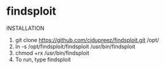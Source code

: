 # findsploit
INSTALLATION
1. git clone https://github.com/cjdupreez/findsploit.git /opt/
2. ln -s /opt/findsploit/findsploit /usr/bin/findsploit
3. chmod +rx /usr/bin/findsploit
4. To run, type findsploit <name of product> <version> <local or remote>
